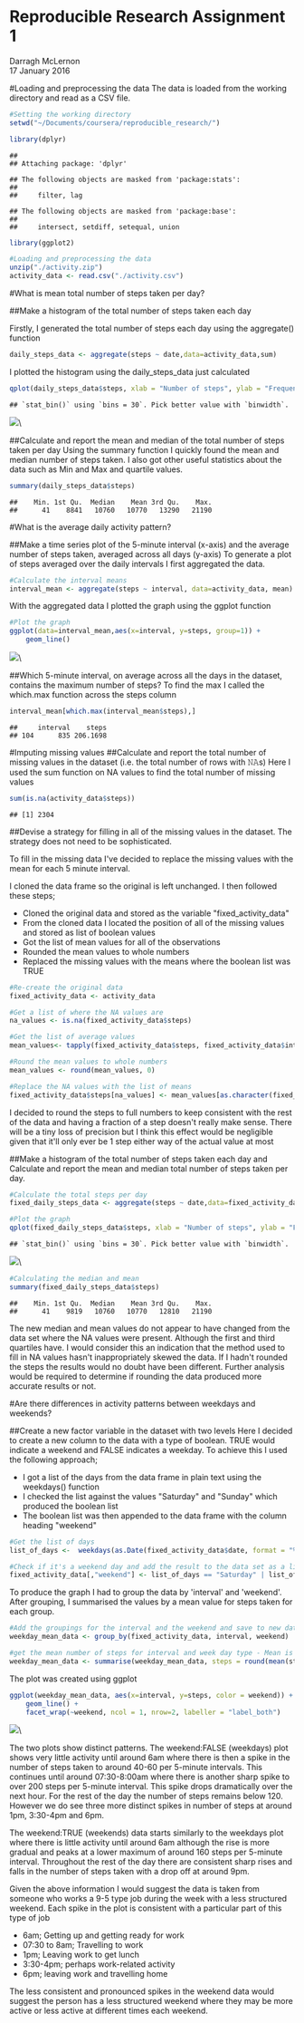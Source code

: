# Reproducible Research Assignment 1
Darragh McLernon  
17 January 2016  

#Loading and preprocessing the data
The data is loaded from the working directory and read as a CSV file.

```r
#Setting the working directory
setwd("~/Documents/coursera/reproducible_research/")

library(dplyr)
```

```
## 
## Attaching package: 'dplyr'
```

```
## The following objects are masked from 'package:stats':
## 
##     filter, lag
```

```
## The following objects are masked from 'package:base':
## 
##     intersect, setdiff, setequal, union
```

```r
library(ggplot2)

#Loading and preprocessing the data
unzip("./activity.zip")
activity_data <- read.csv("./activity.csv")
```

#What is mean total number of steps taken per day?

##Make a histogram of the total number of steps taken each day

Firstly, I generated the total number of steps each day using the aggregate() function

```r
daily_steps_data <- aggregate(steps ~ date,data=activity_data,sum)
```

I plotted the histogram using the daily_steps_data just calculated

```r
qplot(daily_steps_data$steps, xlab = "Number of steps", ylab = "Frequency")
```

```
## `stat_bin()` using `bins = 30`. Pick better value with `binwidth`.
```

![](reproducible_research_assignment_1_files/figure-html/unnamed-chunk-3-1.png)\

##Calculate and report the mean and median of the total number of steps taken per day
Using the summary function I quickly found the mean and median number of steps taken. I also got other useful statistics about the data such as Min and Max and quartile values.

```r
summary(daily_steps_data$steps)
```

```
##    Min. 1st Qu.  Median    Mean 3rd Qu.    Max. 
##      41    8841   10760   10770   13290   21190
```

#What is the average daily activity pattern?

##Make a time series plot of the 5-minute interval (x-axis) and the average number of steps taken, averaged across all days (y-axis)
To generate a plot of steps averaged over the daily intervals I first aggregated the data.

```r
#Calculate the interval means
interval_mean <- aggregate(steps ~ interval, data=activity_data, mean)
```

With the aggregated data I plotted the graph using the ggplot function

```r
#Plot the graph
ggplot(data=interval_mean,aes(x=interval, y=steps, group=1)) +
    geom_line()
```

![](reproducible_research_assignment_1_files/figure-html/unnamed-chunk-6-1.png)\

##Which 5-minute interval, on average across all the days in the dataset, contains the maximum number of steps?
To find the max I called the which.max function across the steps column

```r
interval_mean[which.max(interval_mean$steps),]
```

```
##     interval    steps
## 104      835 206.1698
```

#Imputing missing values
##Calculate and report the total number of missing values in the dataset (i.e. the total number of rows with 𝙽𝙰s)
Here I used the sum function on NA values to find the total number of missing values

```r
sum(is.na(activity_data$steps))
```

```
## [1] 2304
```

##Devise a strategy for filling in all of the missing values in the dataset. The strategy does not need to be sophisticated. 

To fill in the missing data I've decided to replace the missing values with the mean for each 5 minute interval.

I cloned the data frame so the original is left unchanged. I then followed these steps;
- Cloned the original data and stored as the variable "fixed_activity_data"
- From the cloned data I located the position of all of the missing values and stored as list of boolean values
- Got the list of mean values for all of the observations
- Rounded the mean values to whole numbers
- Replaced the missing values with the means where the boolean list was TRUE

```r
#Re-create the original data
fixed_activity_data <- activity_data

#Get a list of where the NA values are 
na_values <- is.na(fixed_activity_data$steps)

#Get the list of average values
mean_values<- tapply(fixed_activity_data$steps, fixed_activity_data$interval, mean, na.rm=TRUE, simplify=TRUE)

#Round the mean values to whole numbers
mean_values <- round(mean_values, 0)

#Replace the NA values with the list of means
fixed_activity_data$steps[na_values] <- mean_values[as.character(fixed_activity_data$interval[na_values])]
```

I decided to round the steps to full numbers to keep consistent with the rest of the data and having a fraction of a step doesn't really make sense. There will be a tiny loss of precision but I think this effect would be negligible given that it'll only ever be 1 step either way of the actual value at most


##Make a histogram of the total number of steps taken each day and Calculate and report the mean and median total number of steps taken per day.


```r
#Calculate the total steps per day
fixed_daily_steps_data <- aggregate(steps ~ date,data=fixed_activity_data,sum)
```


```r
#Plot the graph
qplot(fixed_daily_steps_data$steps, xlab = "Number of steps", ylab = "Frequency")
```

```
## `stat_bin()` using `bins = 30`. Pick better value with `binwidth`.
```

![](reproducible_research_assignment_1_files/figure-html/unnamed-chunk-11-1.png)\


```r
#Calculating the median and mean
summary(fixed_daily_steps_data$steps)
```

```
##    Min. 1st Qu.  Median    Mean 3rd Qu.    Max. 
##      41    9819   10760   10770   12810   21190
```

The new median and mean values do not appear to have changed from the data set where the NA values were present. Although the first and third quartiles have. I would consider this an indication that the method used to fill in NA values hasn't inappropriately skewed the data. If I hadn't rounded the steps the results would no doubt have been different. Further analysis would be required to determine if rounding the data produced more accurate results or not.

#Are there differences in activity patterns between weekdays and weekends?

##Create a new factor variable in the dataset with two levels
Here I decided to create a new column to the data with a type of boolean. TRUE would indicate a weekend and FALSE indicates a weekday. To achieve this I used the following approach;
- I got a list of the days from the data frame in plain text using the weekdays() function
- I checked the list against the values "Saturday" and "Sunday" which produced the boolean list
- The boolean list was then appended to the data frame with the column heading "weekend"

```r
#Get the list of days
list_of_days <-  weekdays(as.Date(fixed_activity_data$date, format = "%Y-%m-%d"))

#Check if it's a weekend day and add the result to the data set as a list of boolean values (Weekday is FALSE and weekday is TRUE)
fixed_activity_data[,"weekend"] <- list_of_days == "Saturday" | list_of_days =="Sunday"
```

To produce the graph I had to group the data by 'interval' and 'weekend'. After grouping, I summarised the values by a mean value for steps taken for each group.

```r
#Add the groupings for the interval and the weekend and save to new data set
weekday_mean_data <- group_by(fixed_activity_data, interval, weekend)

#get the mean number of steps for interval and week day type - Mean is rounded to whole numbers
weekday_mean_data <- summarise(weekday_mean_data, steps = round(mean(steps)))
```

The plot was created using ggplot

```r
ggplot(weekday_mean_data, aes(x=interval, y=steps, color = weekend)) +
    geom_line() +
    facet_wrap(~weekend, ncol = 1, nrow=2, labeller = "label_both")
```

![](reproducible_research_assignment_1_files/figure-html/unnamed-chunk-15-1.png)\

The two plots show distinct patterns. The weekend:FALSE (weekdays) plot shows very little activity until around 6am where there is then a spike in the number of steps taken to around 40-60 per 5-minute intervals. This continues until around 07:30-8:00am where there is another sharp spike to over 200 steps per 5-minute interval. This spike drops dramatically over the next hour. For the rest of the day the number of steps remains below 120. However we do see three more distinct spikes in number of steps at around 1pm, 3:30-4pm and 6pm.

The weekend:TRUE (weekends) data starts similarly to the weekdays plot where there is little activity until around 6am although the rise is more gradual and peaks at a lower maximum of around 160 steps per 5-minute interval. Throughout the rest of the day there are consistent sharp rises and falls in the number of steps taken with a drop off at around 9pm.

Given the above information I would suggest the data is taken from someone who works a 9-5 type job during the week with a less structured weekend. Each spike in the plot is consistent with a particular part of this type of job
- 6am; Getting up and getting ready for work
- 07:30 to 8am; Travelling to work
- 1pm; Leaving work to get lunch
- 3:30-4pm; perhaps work-related activity
- 6pm; leaving work and travelling home

The less consistent and pronounced spikes in the weekend data would suggest the person has a less structured weekend where they may be more active or less active at different times each weekend. 
